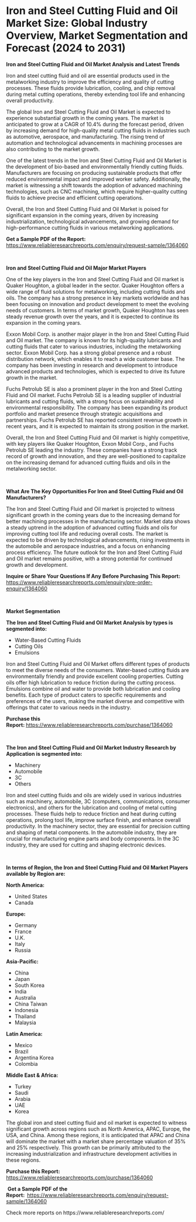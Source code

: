<p><h1>Iron and Steel Cutting Fluid and Oil Market Size: Global Industry Overview, Market Segmentation and Forecast (2024 to 2031)</h1></p><p><strong>Iron and Steel Cutting Fluid and Oil Market Analysis and Latest Trends</strong></p>
<p><p>Iron and steel cutting fluid and oil are essential products used in the metalworking industry to improve the efficiency and quality of cutting processes. These fluids provide lubrication, cooling, and chip removal during metal cutting operations, thereby extending tool life and enhancing overall productivity.</p><p>The global Iron and Steel Cutting Fluid and Oil Market is expected to experience substantial growth in the coming years. The market is anticipated to grow at a CAGR of 10.4% during the forecast period, driven by increasing demand for high-quality metal cutting fluids in industries such as automotive, aerospace, and manufacturing. The rising trend of automation and technological advancements in machining processes are also contributing to the market growth.</p><p>One of the latest trends in the Iron and Steel Cutting Fluid and Oil Market is the development of bio-based and environmentally friendly cutting fluids. Manufacturers are focusing on producing sustainable products that offer reduced environmental impact and improved worker safety. Additionally, the market is witnessing a shift towards the adoption of advanced machining technologies, such as CNC machining, which require higher-quality cutting fluids to achieve precise and efficient cutting operations.</p><p>Overall, the Iron and Steel Cutting Fluid and Oil Market is poised for significant expansion in the coming years, driven by increasing industrialization, technological advancements, and growing demand for high-performance cutting fluids in various metalworking applications.</p></p>
<p><strong>Get a Sample PDF of the Report:&nbsp;</strong> <a href="https://www.reliableresearchreports.com/enquiry/request-sample/1364060">https://www.reliableresearchreports.com/enquiry/request-sample/1364060</a></p>
<p>&nbsp;</p>
<p><strong>Iron and Steel Cutting Fluid and Oil Major Market Players</strong></p>
<p><p>One of the key players in the Iron and Steel Cutting Fluid and Oil market is Quaker Houghton, a global leader in the sector. Quaker Houghton offers a wide range of fluid solutions for metalworking, including cutting fluids and oils. The company has a strong presence in key markets worldwide and has been focusing on innovation and product development to meet the evolving needs of customers. In terms of market growth, Quaker Houghton has seen steady revenue growth over the years, and it is expected to continue its expansion in the coming years.</p><p>Exxon Mobil Corp. is another major player in the Iron and Steel Cutting Fluid and Oil market. The company is known for its high-quality lubricants and cutting fluids that cater to various industries, including the metalworking sector. Exxon Mobil Corp. has a strong global presence and a robust distribution network, which enables it to reach a wide customer base. The company has been investing in research and development to introduce advanced products and technologies, which is expected to drive its future growth in the market.</p><p>Fuchs Petrolub SE is also a prominent player in the Iron and Steel Cutting Fluid and Oil market. Fuchs Petrolub SE is a leading supplier of industrial lubricants and cutting fluids, with a strong focus on sustainability and environmental responsibility. The company has been expanding its product portfolio and market presence through strategic acquisitions and partnerships. Fuchs Petrolub SE has reported consistent revenue growth in recent years, and it is expected to maintain its strong position in the market.</p><p>Overall, the Iron and Steel Cutting Fluid and Oil market is highly competitive, with key players like Quaker Houghton, Exxon Mobil Corp., and Fuchs Petrolub SE leading the industry. These companies have a strong track record of growth and innovation, and they are well-positioned to capitalize on the increasing demand for advanced cutting fluids and oils in the metalworking sector.</p></p>
<p>&nbsp;</p>
<p><strong>What Are The Key Opportunities For Iron and Steel Cutting Fluid and Oil Manufacturers?</strong></p>
<p><p>The Iron and Steel Cutting Fluid and Oil market is projected to witness significant growth in the coming years due to the increasing demand for better machining processes in the manufacturing sector. Market data shows a steady uptrend in the adoption of advanced cutting fluids and oils for improving cutting tool life and reducing overall costs. The market is expected to be driven by technological advancements, rising investments in the automobile and aerospace industries, and a focus on enhancing process efficiency. The future outlook for the Iron and Steel Cutting Fluid and Oil market remains positive, with a strong potential for continued growth and development.</p></p>
<p><strong>Inquire or Share Your Questions If Any Before Purchasing This Report:</strong> <a href="https://www.reliableresearchreports.com/enquiry/pre-order-enquiry/1364060">https://www.reliableresearchreports.com/enquiry/pre-order-enquiry/1364060</a></p>
<p>&nbsp;</p>
<p><strong>Market Segmentation</strong></p>
<p><strong>The Iron and Steel Cutting Fluid and Oil Market Analysis by types is segmented into:</strong></p>
<p><ul><li>Water-Based Cutting Fluids</li><li>Cutting Oils</li><li>Emulsions</li></ul></p>
<p><p>Iron and Steel Cutting Fluid and Oil Market offers different types of products to meet the diverse needs of the consumers. Water-based cutting fluids are environmentally friendly and provide excellent cooling properties. Cutting oils offer high lubrication to reduce friction during the cutting process. Emulsions combine oil and water to provide both lubrication and cooling benefits. Each type of product caters to specific requirements and preferences of the users, making the market diverse and competitive with offerings that cater to various needs in the industry.</p></p>
<p><strong>Purchase this Report:&nbsp;</strong><a href="https://www.reliableresearchreports.com/purchase/1364060">https://www.reliableresearchreports.com/purchase/1364060</a></p>
<p>&nbsp;</p>
<p><strong>The Iron and Steel Cutting Fluid and Oil Market Industry Research by Application is segmented into:</strong></p>
<p><ul><li>Machinery</li><li>Automobile</li><li>3C</li><li>Others</li></ul></p>
<p><p>Iron and steel cutting fluids and oils are widely used in various industries such as machinery, automobile, 3C (computers, communications, consumer electronics), and others for the lubrication and cooling of metal cutting processes. These fluids help to reduce friction and heat during cutting operations, prolong tool life, improve surface finish, and enhance overall productivity. In the machinery sector, they are essential for precision cutting and shaping of metal components. In the automobile industry, they are crucial for manufacturing engine parts and body components. In the 3C industry, they are used for cutting and shaping electronic devices.</p></p>
<p>&nbsp;</p>
<p><strong>In terms of Region, the Iron and Steel Cutting Fluid and Oil Market Players available by Region are:</strong></p>
<p>
    <p> <strong> North America: </strong>
        <ul>
            <li>United States</li>
            <li>Canada</li>
        </ul>
        </p> 
    <p> <strong> Europe: </strong>
        <ul>
            <li>Germany</li>
            <li>France</li>
            <li>U.K.</li>
            <li>Italy</li>
            <li>Russia</li>
        </ul>
        </p> 
    <p> <strong> Asia-Pacific: </strong>
        <ul>
            <li>China</li>
            <li>Japan</li>
            <li>South Korea</li>
            <li>India</li>
            <li>Australia</li>
            <li>China Taiwan</li>
            <li>Indonesia</li>
            <li>Thailand</li>
            <li>Malaysia</li>
        </ul>
        </p> 
    <p> <strong> Latin America: </strong>
        <ul>
            <li>Mexico</li>
            <li>Brazil</li>
            <li>Argentina Korea</li>
            <li>Colombia</li>
        </ul>
        </p> 
    <p> <strong> Middle East & Africa: </strong>
        <ul>
            <li>Turkey</li>
            <li>Saudi</li>
            <li>Arabia</li>
            <li>UAE</li>
            <li>Korea</li>
        </ul>
    </p>
    </p>
<p><p>The global iron and steel cutting fluid and oil market is expected to witness significant growth across regions such as North America, APAC, Europe, the USA, and China. Among these regions, it is anticipated that APAC and China will dominate the market with a market share percentage valuation of 35% and 25% respectively. This growth can be primarily attributed to the increasing industrialization and infrastructure development activities in these regions.</p></p>
<p><strong>Purchase this Report: </strong><a href="https://www.reliableresearchreports.com/purchase/1364060">https://www.reliableresearchreports.com/purchase/1364060</a></p>
<p>&nbsp;<strong>Get a Sample PDF of the Report:&nbsp;&nbsp;</strong><a href="https://www.reliableresearchreports.com/enquiry/request-sample/1364060">https://www.reliableresearchreports.com/enquiry/request-sample/1364060</a></p>
<p><strong></strong></p>
<p>Check more reports on https://www.reliableresearchreports.com/</p>